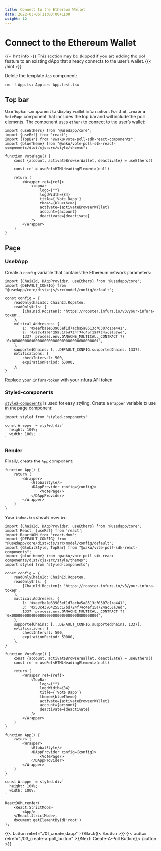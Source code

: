 ```yaml
---
title: Connect to the Ethereum Wallet
date: 2022-01-06T11:00:00+1100
weight: 12
---
```


# Connect to the Ethereum Wallet

{{< hint info >}}
This section may be skipped if you are adding the poll feature to an existing dApp
that already connects to the user's wallet.
{{< /hint >}}

Delete the template `App` component:

```shell
rm -f App.tsx App.css App.test.tsx
```

## Top bar

Use `TopBar` component to display wallet information.
For that, create a `VotePage` component that includes the top bar and will include the poll elements.
The component uses `ethers` to connect to the user's wallet:

```tsx
import {useEthers} from '@usedapp/core';
import {useRef} from 'react';
import {TopBar} from "@waku/vote-poll-sdk-react-components";
import {blueTheme} from "@waku/vote-poll-sdk-react-components/dist/cjs/src/style/themes";

function VotePage() {
    const {account, activateBrowserWallet, deactivate} = useEthers()

    const ref = useRef<HTMLHeadingElement>(null)

    return (
        <Wrapper ref={ref}>
            <TopBar
                logo={""}
                logoWidth={84}
                title={'Vote Dapp'}
                theme={blueTheme}
                activate={activateBrowserWallet}
                account={account}
                deactivate={deactivate}
            />
        </Wrapper>
    )
}
```

## Page

### UseDApp

Create a `config` variable that contains the Ethereum network parameters:

```tsx
import {ChainId, DAppProvider, useEthers} from '@usedapp/core';
import {DEFAULT_CONFIG} from "@usedapp/core/dist/cjs/src/model/config/default";

const config = {
    readOnlyChainId: ChainId.Ropsten,
    readOnlyUrls: {
        [ChainId.Ropsten]: 'https://ropsten.infura.io/v3/your-infura-token',
    },
    multicallAddresses: {
        1: '0xeefba1e63905ef1d7acba5a8513c70307c1ce441',
        3: '0x53c43764255c17bd724f74c4ef150724ac50a3ed',
        1337: process.env.GANACHE_MULTICALL_CONTRACT ?? '0x0000000000000000000000000000000000000000',
    },
    supportedChains: [...DEFAULT_CONFIG.supportedChains, 1337],
    notifications: {
        checkInterval: 500,
        expirationPeriod: 50000,
    },
}
```

Replace `your-infura-token` with your [Infura API token](https://infura.io/docs/ethereum).

### Styled-components

[`styled-components`](https://styled-components.com/) is used for easy styling.
Create a `Wrapper` variable to use in the page component:

```tsx
import styled from 'styled-components'

const Wrapper = styled.div`
  height: 100%;
  width: 100%;
`
```

### Render

Finally, create the `App` component:

```tsx
function App() {
    return (
        <Wrapper>
            <GlobalStyle/>
            <DAppProvider config={config}>
                <VotePage/>
            </DAppProvider>
        </Wrapper>
    )
}
```

Your `index.tsx` should now be:

```tsx
import {ChainId, DAppProvider, useEthers} from '@usedapp/core';
import React, {useRef} from 'react';
import ReactDOM from 'react-dom';
import {DEFAULT_CONFIG} from "@usedapp/core/dist/cjs/src/model/config/default";
import {GlobalStyle, TopBar} from "@waku/vote-poll-sdk-react-components";
import {blueTheme} from "@waku/vote-poll-sdk-react-components/dist/cjs/src/style/themes";
import styled from "styled-components";

const config = {
    readOnlyChainId: ChainId.Ropsten,
    readOnlyUrls: {
        [ChainId.Ropsten]: 'https://ropsten.infura.io/v3/your-infura-token',
    },
    multicallAddresses: {
        1: '0xeefba1e63905ef1d7acba5a8513c70307c1ce441',
        3: '0x53c43764255c17bd724f74c4ef150724ac50a3ed',
        1337: process.env.GANACHE_MULTICALL_CONTRACT ?? '0x0000000000000000000000000000000000000000',
    },
    supportedChains: [...DEFAULT_CONFIG.supportedChains, 1337],
    notifications: {
        checkInterval: 500,
        expirationPeriod: 50000,
    },
}

function VotePage() {
    const {account, activateBrowserWallet, deactivate} = useEthers()
    const ref = useRef<HTMLHeadingElement>(null)

    return (
        <Wrapper ref={ref}>
            <TopBar
                logo={""}
                logoWidth={84}
                title={'Vote Dapp'}
                theme={blueTheme}
                activate={activateBrowserWallet}
                account={account}
                deactivate={deactivate}
            />
        </Wrapper>
    )
}

function App() {
    return (
        <Wrapper>
            <GlobalStyle/>
            <DAppProvider config={config}>
                <VotePage/>
            </DAppProvider>
        </Wrapper>
    )
}

const Wrapper = styled.div`
  height: 100%;
  width: 100%;
`

ReactDOM.render(
    <React.StrictMode>
        <App/>
    </React.StrictMode>,
    document.getElementById('root')
);

```

{{< button relref="./01_create_dapp"  >}}Back{{< /button >}}
{{< button relref="./03_create-a-poll_button"  >}}Next: Create-A-Poll Button{{< /button >}}
